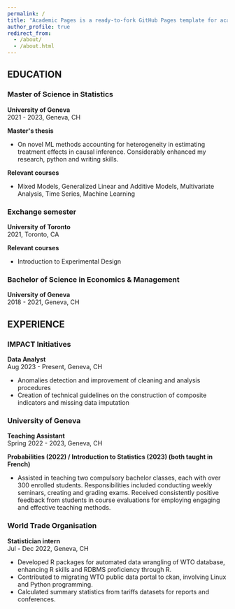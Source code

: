```yaml
---
permalink: /
title: "Academic Pages is a ready-to-fork GitHub Pages template for academic personal websites"
author_profile: true
redirect_from: 
  - /about/
  - /about.html
---
```


## EDUCATION

### Master of Science in Statistics
**University of Geneva**  
2021 - 2023, Geneva, CH

**Master's thesis**
- On novel ML methods accounting for heterogeneity in estimating treatment effects in causal inference. Considerably enhanced my research, python and writing skills.

**Relevant courses**
- Mixed Models, Generalized Linear and Additive Models, Multivariate Analysis, Time Series, Machine Learning

### Exchange semester
**University of Toronto**  
2021, Toronto, CA

**Relevant courses**
- Introduction to Experimental Design

### Bachelor of Science in Economics & Management
**University of Geneva**  
2018 - 2021, Geneva, CH

## EXPERIENCE

### IMPACT Initiatives
**Data Analyst**  
Aug 2023 - Present, Geneva, CH

- Anomalies detection and improvement of cleaning and analysis procedures 
- Creation of technical guidelines on the construction of composite indicators and missing data imputation

### University of Geneva
**Teaching Assistant**  
Spring 2022 - 2023, Geneva, CH

**Probabilities (2022) / Introduction to Statistics (2023) (both taught in French)**
- Assisted in teaching two compulsory bachelor classes, each with over 300 enrolled students. Responsibilities included conducting weekly seminars, creating and grading exams. Received consistently positive feedback from students in course evaluations for employing engaging and effective teaching methods.

### World Trade Organisation
**Statistician intern**  
Jul - Dec 2022, Geneva, CH

- Developed R packages for automated data wrangling of WTO database, enhancing R skills and RDBMS proficiency through R.
- Contributed to migrating WTO public data portal to ckan, involving Linux and Python programming.
- Calculated summary statistics from tariffs datasets for reports and conferences.
